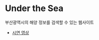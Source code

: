 # Under the Sea
부산광역시의 해양 정보를 검색할 수 있는 웹사이트

- [시연 영상](https://youtu.be/EY7zmd-LDAY?si=xYos5602PEgsgt-8)
